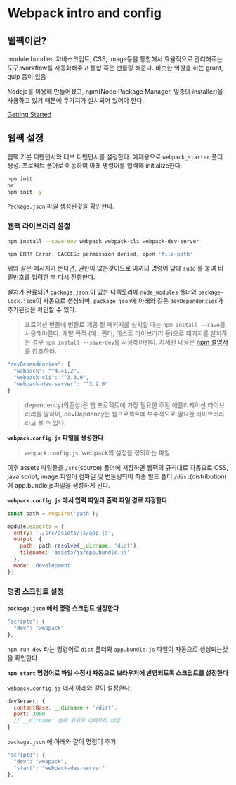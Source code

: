 # Webpack intro and config

## 웹팩이란? 

module bundler. 자바스크립트, CSS, image등을 통합해서 효율적으로 관리해주는 도구.workflow를 자동화해주고 통합 혹은 번들링 해준다. 비슷한 역할을 하는 grunt, gulp 등이 있음

Nodejs를 이용해 만들어졌고, npm(Node Package Manager, 일종의 installer)을 사용하고 있기 때문에 두가지가 설치되어 있어야 한다. 

[Getting Started](https://webpack.js.org/guides/getting-started/)

## 웹팩 설정

웹팩 기본 디펜던시와 데브 디펜던시를 설정한다. 예제용으로 `webpack_starter` 폴더 생성. 프로젝트 폴더로 이동하여 아래 명령어를 입력해 initialize한다.

```bash
npm init
or 
npm init -y
```

`Package.json` 파일 생성된것을 확인한다.

### 웹팩 라이브러리 설정

```bash
npm install --save-dev webpack webpack-cli webpack-dev-server
```

```bash
npm ERR! Error: EACCES: permission denied, open 'file-path'
```

위와 같은 메시지가 뜬다면, 권한이 없는것이므로 아까의 명령어 앞에 `sudo` 를 붙여 비밀번호를 입력한 후 다시 진행한다.

설치가 완료되면 `package.json` 이 있는 디렉토리에 `node_modules` 폴더와 `package-lock.json`이 자동으로 생성되며, `package.json`에 아래와 같은 `devDependencies`가 추가된것을 확인할 수 있다.

> 프로덕션 번들에 번들로 제공 될 패키지를 설치할 때는 `npm install --save`를 사용해야한다. 개발 목적 (예 : 린터, 테스트 라이브러리 등)으로 패키지를 설치하는 경우 `npm install --save-dev`를 사용해야한다. 자세한 내용은 [npm 설명서](https://docs.npmjs.com/cli/install)를 참조하라.

```js
"devDependencies": {
  "webpack": "^4.41.2",
  "webpack-cli": "^3.3.9",
  "webpack-dev-server": "^3.9.0"
}
```

>  dependency(의존성)은 웹 프로젝트에 가장 필요한 주된 애플리케이션 라이브러리를 말하며, devDepdency는 웹프로젝트에 부수적으로 필요한 라이브러리라고 볼 수 있다.

**`webpack.config.js` 파일을 생성한다**

> `webpack.config.js`: webpack의 설정을 정의하는 파일

이후 assets 파일들을 `/src`(source) 폴더에 저장하면 웹팩의 규칙대로 자동으로 CSS, java script, image 파일이 컴파일 및 번들링되어 최종 빌드 폴더 `/dist`(distribution)에 app.bundle.js파일을 생성하게 된다.

**`webpack.config.js` 에서 입력 파일과 출력 파일 경로 지정한다**

```js
const path = require('path');

module.exports = {
  entry: './src/assets/js/app.js',
  output: {
    path: path.resolve(__dirname, 'dist'),
    filename: 'assets/js/app.bundle.js'
  },
  mode: 'development'
};
```

### 명령 스크립트 설정

**`package.json` 에서 명령 스크립트 설정한다**

```js
"scripts": {
  "dev": "webpack"
},
```

`npm run dev` 라는 명령어로 `dist` 폴더와 `app.bundle.js`  파일이 자동으로 생성되는것을 확인한다

**`npm start` 명령어로 파일 수정시 자동으로 브라우저에 반영되도록 스크립트를 설정한다**

`webpack.config.js` 에서 아래와 같이 설정한다:

```js
devServer: {
  contentBase: __dirname + '/dist',
  port: 3000
  // __dirname: 현재 위치의 디렉토리 네임
}
```

`package.json` 에 아래와 같이 명령어 추가:

```js
"scripts": {
  "dev": "webpack",
  "start": "webpack-dev-server"
},
```

